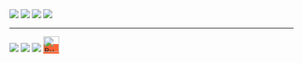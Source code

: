 <div><a href="https://ko-fi.com/smartkar"><img src="https://github-readme-stats.vercel.app/api?username=smartkar&rank_icon=github&show=prs_merged,reviews&show_icons=true&theme=radical" align="top"/></a> <a href="https://www.patreon.com/SmArtKar"><img src="https://github-readme-stats.vercel.app/api/top-langs/?username=smartkar&show_icons=true&theme=radical" align="top"/></a>
<a href="https://github.com/tgstation/tgstation"><img src="https://github-readme-stats.vercel.app/api/pin/?username=tgstation&repo=tgstation&theme=radical"/></a> <a href="https://github.com/smartkar/AthenaFramework"><img src="https://github-readme-stats.vercel.app/api/pin/?username=smartkar&repo=AthenaFramework&theme=radical"/></a>

<hr>

<div> <img src="https://img.shields.io/badge/WORKS_ON-OPEN_SOURCE-ef4041?style=for-the-badge"/> <img src="https://img.shields.io/badge/does-server_stuff-e36d25?style=for-the-badge"/> <img src="https://img.shields.io/badge/upholds-technical_debt-31c4f3?style=for-the-badge&logo=byond"/> <a href='https://ko-fi.com/B0B617V7WI' target='_blank' style="background-color:#ff6433"><img height='36' style='border:0px;height:28px;' src='https://storage.ko-fi.com/cdn/kofi6.png?v=6' border='0' alt='Buy Me a Coffee at ko-fi.com' /> </div>

</div>

